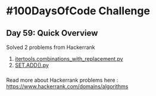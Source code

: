# #100DaysOfCode Challenge
## Day 59: Quick Overview
Solved 2 problems from Hackerrank  
1. [itertools.combinations_with_replacement.py](https://github.com/divyatejakotteti/100DaysOfCode/blob/master/Day%2059/itertools.combinations_with_replacement.py)
3. [SET.ADD().py](https://github.com/divyatejakotteti/100DaysOfCode/blob/master/Day%2059/SET.ADD().py)
### 
Read more about Hackerrank problems here : https://www.hackerrank.com/domains/algorithms